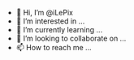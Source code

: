 - 👋 Hi, I’m @iLePix
- 👀 I’m interested in ...
- 🌱 I’m currently learning ...
- 💞️ I’m looking to collaborate on ...
- 📫 How to reach me ...

<!---
iLePix/iLePix is a ✨ special ✨ repository because its `README.md` (this file) appears on your GitHub profile.
You can click the Preview link to take a look at your changes.
--->
